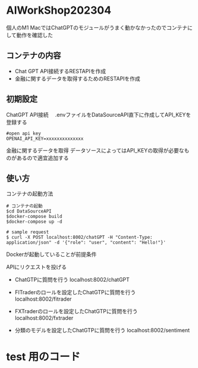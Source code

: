 # AIWorkShop202304

個人のM1 MacではChatGPTのモジュールがうまく動かなかったのでコンテナにして動作を確認した

## コンテナの内容

- Chat GPT API接続するRESTAPIを作成
- 金融に関するデータを取得するためのRESTAPIを作成

## 初期設定

ChatGPT API接続　
.envファイルをDataSourceAPI直下に作成してAPI_KEYを登録する

``` .env
#open api key
OPENAI_API_KEY=xxxxxxxxxxxxxx
```

金融に関するデータを取得
データソースによってはAPI_KEYの取得が必要なものがあるので適宜追加する

## 使い方

コンテナの起動方法

```
# コンテナの起動
$cd DataSourceAPI
$docker-compose build
$docker-compose up -d 

# sample request
$ curl -X POST localhost:8002/chatGPT -H "Content-Type: application/json" -d '{"role": "user", "content": "Hello!"}'

```

Dockerが起動していることが前提条件

APIにリクエストを投げる

- ChatGTPに質問を行う
localhost:8002/chatGPT

- FITraderのロールを設定したChatGTPに質問を行う
localhost:8002/fitrader

- FXTraderのロールを設定したChatGTPに質問を行う
localhost:8002/fxtrader

- 分類のモデルを設定したChatGTPに質問を行う
localhost:8002/sentiment


# test 用のコード
